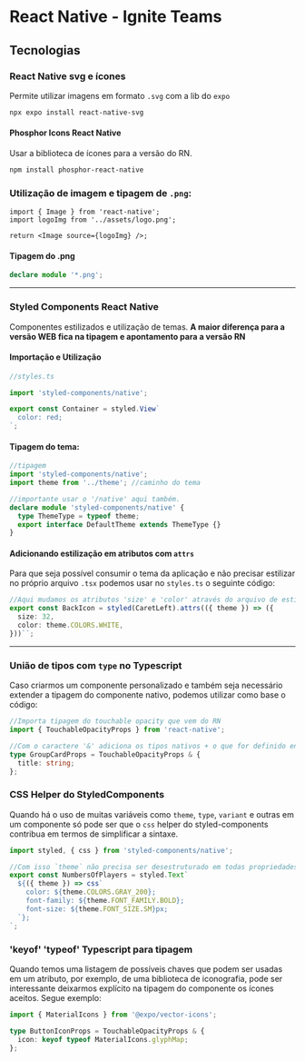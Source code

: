 # React Native - Ignite Teams

## Tecnologias

### React Native svg e ícones

Permite utilizar imagens em formato `.svg` com a lib do `expo`

```bash
npx expo install react-native-svg
```

#### Phosphor Icons React Native

Usar a biblioteca de ícones para a versão do RN.

```bash
npm install phosphor-react-native
```

### Utilização de imagem e tipagem de `.png`:

```tsx
import { Image } from 'react-native';
import logoImg from '../assets/logo.png';

return <Image source={logoImg} />;
```

#### Tipagem do .png

```ts
declare module '*.png';
```

---

### Styled Components React Native

Componentes estilizados e utilização de temas. **A maior diferença para a versão WEB fica na tipagem e apontamento para a versão RN**

#### Importação e Utilização

```ts
//styles.ts

import 'styled-components/native';

export const Container = styled.View`
  color: red;
`;
```

#### Tipagem do tema:

```ts
//tipagem
import 'styled-components/native';
import theme from '../theme'; //caminho do tema

//importante usar o '/native' aqui também.
declare module 'styled-components/native' {
  type ThemeType = typeof theme;
  export interface DefaultTheme extends ThemeType {}
}
```

#### Adicionando estilização em atributos com `attrs`

Para que seja possível consumir o tema da aplicação e não precisar estilizar no próprio arquivo `.tsx` podemos usar no `styles.ts` o seguinte código:

```ts
//Aqui mudamos os atributos 'size' e 'color' através do arquivo de estilização
export const BackIcon = styled(CaretLeft).attrs(({ theme }) => ({
  size: 32,
  color: theme.COLORS.WHITE,
}))``;
```

---

### União de tipos com `type` no Typescript

Caso criarmos um componente personalizado e também seja necessário extender a tipagem do componente nativo, podemos utilizar como base o código:

```ts
//Importa tipagem do touchable opacity que vem do RN
import { TouchableOpacityProps } from 'react-native';

//Com o caractere '&' adiciona os tipos nativos + o que for definido entre chaves
type GroupCardProps = TouchableOpacityProps & {
  title: string;
};
```

### CSS Helper do StyledComponents

Quando há o uso de muitas variáveis como `theme`, `type`, `variant` e outras em um componente só pode ser que o `css` helper do styled-components contribua em termos de simplificar a sintaxe.

```ts
import styled, { css } from 'styled-components/native';

//Com isso `theme` não precisa ser desestruturado em todas propriedades.
export const NumbersOfPlayers = styled.Text`
  ${({ theme }) => css`
    color: ${theme.COLORS.GRAY_200};
    font-family: ${theme.FONT_FAMILY.BOLD};
    font-size: ${theme.FONT_SIZE.SM}px;
  `};
`;
```

### 'keyof' 'typeof' Typescript para tipagem

Quando temos uma listagem de possíveis chaves que podem ser usadas em um atributo, por exemplo, de uma biblioteca de iconografia, pode ser interessante deixarmos explícito na tipagem do componente os ícones aceitos. Segue exemplo:

```ts
import { MaterialIcons } from '@expo/vector-icons';

type ButtonIconProps = TouchableOpacityProps & {
  icon: keyof typeof MaterialIcons.glyphMap;
};
```
